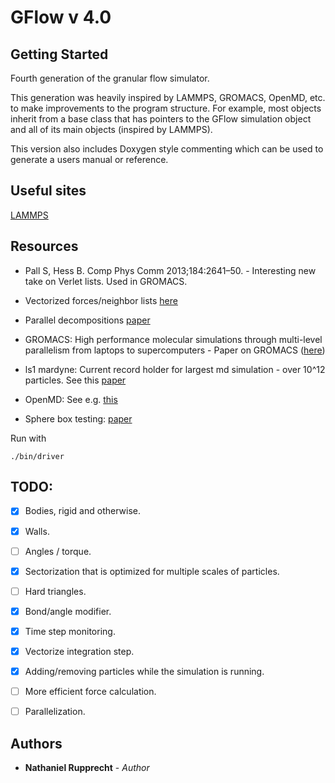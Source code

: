 # GFlow v 4.0

## Getting Started 

Fourth generation of the granular flow simulator.

This generation was heavily inspired by LAMMPS, GROMACS, OpenMD, etc. to make improvements to the program structure. For example, most objects inherit from a base class that has pointers to the GFlow simulation object and all of its main objects (inspired by LAMMPS).

This version also includes Doxygen style commenting which can be used to generate a users manual or reference.

## Useful sites

[LAMMPS](https://github.com/lammps/lammps)

## Resources

* Pall S, Hess B. Comp Phys Comm 2013;184:2641–50. - Interesting new take on Verlet lists. Used in GROMACS.

* Vectorized forces/neighbor lists [here](ftp://crack.seismo.unr.edu/downloads/russell/O(N)/grest_1989_vectorized_link_cell_code_md.PDF)

* Parallel decompositions [paper](http://citeseerx.ist.psu.edu/viewdoc/download?doi=10.1.1.35.6047&rep=rep1&type=pdf)

* GROMACS: High performance molecular simulations through multi-level parallelism from laptops to supercomputers - Paper on GROMACS ([here](https://ac.els-cdn.com/S2352711015000059/1-s2.0-S2352711015000059-main.pdf?_tid=172b148a-bf48-40e9-8fb3-c210caa2a2a7&acdnat=1533416934_b748d45793aa0d659b50d701157ada1a))

* ls1 mardyne: Current record holder for largest md simulation - over 10^12 particles. See this [paper](https://arxiv.org/pdf/1408.4599.pdf)

* OpenMD: See e.g. [this](http://openmd.org/wp-content/docs/OpenMD-2.5.pdf)

* Sphere box testing: [paper](https://pdfs.semanticscholar.org/ede0/ef718fc599b9af6ca909db3696c9e87f7192.pdf)

Run with
```
./bin/driver
```

## TODO:

- [x] Bodies, rigid and otherwise.

- [x] Walls.

- [ ] Angles / torque.

- [x] Sectorization that is optimized for multiple scales of particles.

- [ ] Hard triangles.

- [x] Bond/angle modifier.

- [x] Time step monitoring.

- [x] Vectorize integration step.

- [x] Adding/removing particles while the simulation is running.

- [ ] More efficient force calculation.

- [ ] Parallelization.

## Authors
* **Nathaniel Rupprecht** - *Author*